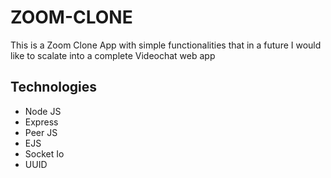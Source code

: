 # ZOOM-CLONE
This is a Zoom Clone App with simple functionalities that in a future I would like to scalate into a complete Videochat web app

## Technologies
- Node JS
- Express
- Peer JS
- EJS
- Socket Io
- UUID
